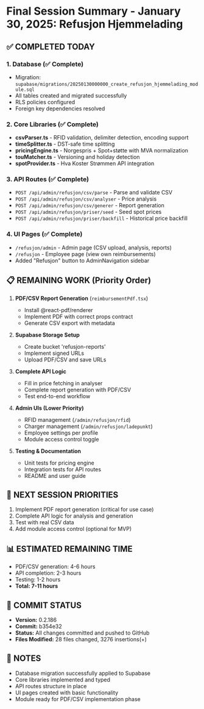 # Final Session Summary - January 30, 2025: Refusjon Hjemmelading

## ✅ **COMPLETED TODAY**

### **1. Database (✅ Complete)**
- Migration: `supabase/migrations/20250130000000_create_refusjon_hjemmelading_module.sql`
- All tables created and migrated successfully
- RLS policies configured
- Foreign key dependencies resolved

### **2. Core Libraries (✅ Complete)**
- **csvParser.ts** - RFID validation, delimiter detection, encoding support
- **timeSplitter.ts** - DST-safe time splitting
- **pricingEngine.ts** - Norgespris + Spot+støtte with MVA normalization
- **touMatcher.ts** - Versioning and holiday detection
- **spotProvider.ts** - Hva Koster Strømmen API integration

### **3. API Routes (✅ Complete)**
- `POST /api/admin/refusjon/csv/parse` - Parse and validate CSV
- `POST /api/admin/refusjon/csv/analyser` - Price analysis
- `POST /api/admin/refusjon/csv/generer` - Report generation
- `POST /api/admin/refusjon/priser/seed` - Seed spot prices
- `POST /api/admin/refusjon/priser/backfill` - Historical price backfill

### **4. UI Pages (✅ Complete)**
- `/refusjon/admin` - Admin page (CSV upload, analysis, reports)
- `/refusjon` - Employee page (view own reimbursements)
- Added "Refusjon" button to AdminNavigation sidebar

## 📋 **REMAINING WORK (Priority Order)**

1. **PDF/CSV Report Generation** (`reimbursementPdf.tsx`)
   - Install @react-pdf/renderer
   - Implement PDF with correct props contract
   - Generate CSV export with metadata

2. **Supabase Storage Setup**
   - Create bucket 'refusjon-reports'
   - Implement signed URLs
   - Upload PDF/CSV and save URLs

3. **Complete API Logic**
   - Fill in price fetching in analyser
   - Complete report generation with PDF/CSV
   - Test end-to-end workflow

4. **Admin UIs (Lower Priority)**
   - RFID management (`/admin/refusjon/rfid`)
   - Charger management (`/admin/refusjon/ladepunkt`)
   - Employee settings per profile
   - Module access control toggle

5. **Testing & Documentation**
   - Unit tests for pricing engine
   - Integration tests for API routes
   - README and user guide

## 🎯 **NEXT SESSION PRIORITIES**

1. Implement PDF report generation (critical for use case)
2. Complete API logic for analysis and generation
3. Test with real CSV data
4. Add module access control (optional for MVP)

## 📊 **ESTIMATED REMAINING TIME**

- PDF/CSV generation: 4-6 hours
- API completion: 2-3 hours
- Testing: 1-2 hours
- **Total: 7-11 hours**

## 🚀 **COMMIT STATUS**

- **Version:** 0.2.186
- **Commit:** b354e32
- **Status:** All changes committed and pushed to GitHub
- **Files Modified:** 28 files changed, 3276 insertions(+)

## 📝 **NOTES**

- Database migration successfully applied to Supabase
- Core libraries implemented and typed
- API routes structure in place
- UI pages created with basic functionality
- Module ready for PDF/CSV implementation phase

